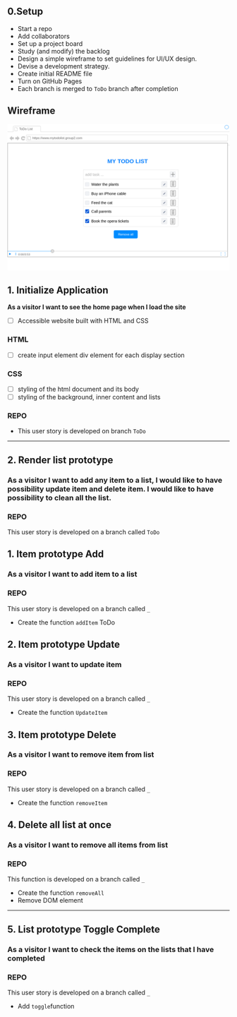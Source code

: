 ## 0.Setup

- Start a repo
- Add collaborators
- Set up a project board
- Study (and modify) the backlog
- Design a simple wireframe to set guidelines for UI/UX design.
- Devise a development strategy.
- Create initial README file
- Turn on GitHub Pages
- Each branch is merged to `ToDo` branch after completion

## Wireframe
![Drag Racing](wireframe.png)

## 1. Initialize Application

**As a visitor I want to see the home page when I load the site**

- [ ] Accessible website built with HTML and CSS

### HTML
- [ ] create input element
div element for each display section

### CSS
- [ ] styling of the html document and its body
- [ ] styling of the background, inner content and lists

### REPO
- This user story is developed on branch `ToDo`

___
## 2. Render list prototype

### As a visitor I want to add any item to a list, I would like to have possibility update item and delete item.   I would like to have possibility to clean all the list.

### REPO
This user story is developed on a branch called `ToDo`

## 1. Item prototype Add

### As a visitor I want to add item to a list
### REPO
This user story is developed on a branch called `_`
- Create the function `addItem` 
ToDo
## 2. Item prototype Update

### As a visitor I want to update item 
### REPO
This user story is developed on a branch called `_`
- Create the function `UpdateItem` 

## 3. Item prototype Delete

### As a visitor I want to remove item from list
### REPO
This user story is developed on a branch called `_`
- Create the function `removeItem` 

## 4. Delete all list at once
### As a visitor I want to remove all items from list
### REPO
This function is developed on a branch called `_`

- Create the function `removeAll`   
- Remove DOM element

---
## 5. List prototype Toggle Complete

### As a visitor I want to check the items on the lists that I have completed
### REPO
This user story is developed on a branch called `_`
- Add `toggle`function



